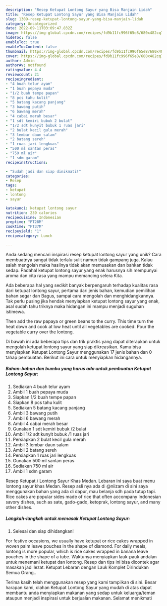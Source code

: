 ```yaml
---
description: "Resep Ketupat Lontong Sayur yang Bisa Manjain Lidah"
title: "Resep Ketupat Lontong Sayur yang Bisa Manjain Lidah"
slug: 1309-resep-ketupat-lontong-sayur-yang-bisa-manjain-lidah
category: Uncategorized
date: 2022-09-11T03:09:47.832Z
image: https://img-global.cpcdn.com/recipes/fd9b11fc996f65e8/680x482cq70/ketupat-lontong-sayur-foto-resep-utama.jpg
hideToc: false
enableToc: true
enableTocContent: false
thumbnail: https://img-global.cpcdn.com/recipes/fd9b11fc996f65e8/680x482cq70/ketupat-lontong-sayur-foto-resep-utama.jpg
cover: https://img-global.cpcdn.com/recipes/fd9b11fc996f65e8/680x482cq70/ketupat-lontong-sayur-foto-resep-utama.jpg
author: Admin
authorAv: notfound
ratingvalue: 4.4
reviewcount: 21
recipeingredient:
- "4 buah telur ayam"
- "1 buah pepaya muda"
- "1/2 buah tempe papan"
- "8 pcs tahu kulit"
- "5 batang kacang panjang"
- "3 bawang putih"
- "6 bawang merah"
- "4 cabai merah besar"
- "1 sdt kemiri bubuk 2 bulat"
- "1/2 sdt kunyit bubuk 1 ruas jari"
- "2 bulat kecil gula merah"
- "3 lembar daun salam"
- "2 batang sereh"
- "1 ruas jari lengkuas"
- "500 ml santan peras"
- "750 ml air"
- "1 sdm garam"
recipeinstructions:

- "Sudah jadi dan siap dinikmati!"
categories:
- Resep
tags:
- ketupat
- lontong
- sayur

katakunci: ketupat lontong sayur 
nutrition: 239 calories
recipecuisine: Indonesian
preptime: "PT28M"
cooktime: "PT37M"
recipeyield: "1"
recipecategory: Lunch

---
```





Anda sedang mencari inspirasi resep ketupat lontong sayur yang unik? Cara membuatnya sangat tidak terlalu sulit namun tidak gampang juga. Kalau salah mengolah maka hasilnya tidak akan memuaskan dan bahkan tidak sedap. Padahal ketupat lontong sayur yang enak harusnya sih mempunyai aroma dan cita rasa yang mampu memancing selera Kita.





Ada beberapa hal yang sedikit banyak berpengaruh terhadap kualitas rasa dari ketupat lontong sayur, pertama dari jenis bahan, kemudian pemilihan bahan segar dan Bagus, sampai cara mengolah dan menghidangkannya. Tak perlu pusing jika hendak menyiapkan ketupat lontong sayur yang enak,      asal sudah tahu triknya maka hidangan ini mampu menjadi suguhan istimewa.














Then add the raw papaya or green beans to the curry. This time turn the heat down and cook at low heat until all vegetables are cooked. Pour the vegetable curry over the lontong.






Di bawah ini ada beberapa tips dan trik praktis yang dapat diterapkan untuk mengolah ketupat lontong sayur yang siap dikreasikan. Kamu bisa menyiapkan Ketupat Lontong Sayur menggunakan 17 jenis bahan dan 0 tahap pembuatan. Berikut ini cara untuk menyiapkan hidangannya.

<!--inarticleads1-->

##### Bahan-bahan dan bumbu yang harus ada untuk pembuatan Ketupat Lontong Sayur:

1. Sediakan 4 buah telur ayam
1. Ambil 1 buah pepaya muda
1. Siapkan 1/2 buah tempe papan
1. Siapkan 8 pcs tahu kulit
1. Sediakan 5 batang kacang panjang
1. Ambil 3 bawang putih
1. Ambil 6 bawang merah
1. Ambil 4 cabai merah besar
1. Gunakan 1 sdt kemiri bubuk /2 bulat
1. Ambil 1/2 sdt kunyit bubuk /1 ruas jari
1. Persiapkan 2 bulat kecil gula merah
1. Ambil 3 lembar daun salam
1. Ambil 2 batang sereh
1. Persiapkan 1 ruas jari lengkuas
1. Gunakan 500 ml santan peras
1. Sediakan 750 ml air
1. Ambil 1 sdm garam


Resep Ketupat / Lontong Sayur Khas Medan. Lebaran ini saya buat menu lontong sayur khas Medan. Resep asli nya ada di @niizam di sini saya menggunakan bahan yang ada di dapur, mau belanja sdh pada tutup tapi. Rice cakes are popular sides made of rice that often accompany Indonesian savory dishes, such as sate, gado-gado, ketoprak, lontong sayur, and many other dishes. 

<!--inarticleads2-->

##### Langkah-langkah untuk memasak Ketupat Lontong Sayur:


1. Selesai dan siap dihidangkan!

For festive occasions, we usually have ketupat or rice cakes wrapped in woven palm leave pouches in the shape of diamond. For daily meals, lontong is more popular, which is rice cakes wrapped in banana leave pouches in the shape of a tube. Waktunya menyiapkan lauk-pauk andalan untuk menemani ketupat dan lontong. Resep dan tips ini bisa dicontek agar masakan jadi lezat. Ketupat Lebaran dengan Lauk Komplet Dirindukan Semua Orang.. 

Terima kasih telah menggunakan resep yang kami tampilkan di sini. Besar harapan kami, olahan Ketupat Lontong Sayur yang mudah di atas dapat membantu anda menyiapkan makanan yang sedap untuk keluarga/teman ataupun menjadi inspirasi untuk berjualan makanan. Selamat menikmati
